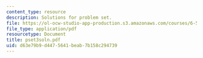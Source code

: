 ```yaml
---
content_type: resource
description: Solutions for problem set.
file: https://ol-ocw-studio-app-production.s3.amazonaws.com/courses/6-541j-speech-communication-spring-2004/d63e79b9d4475641beab7b158c294739_pset3soln.pdf
file_type: application/pdf
resourcetype: Document
title: pset3soln.pdf
uid: d63e79b9-d447-5641-beab-7b158c294739
---
```

